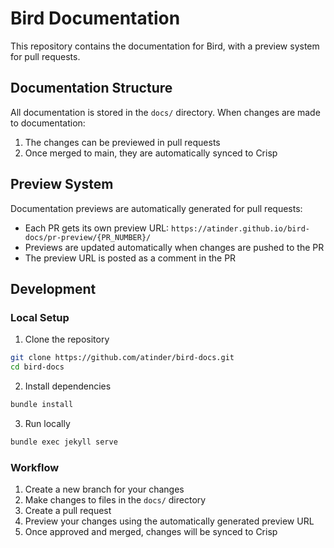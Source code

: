 # Bird Documentation

This repository contains the documentation for Bird, with a preview system for pull requests.

## Documentation Structure

All documentation is stored in the `docs/` directory. When changes are made to documentation:
1. The changes can be previewed in pull requests
2. Once merged to main, they are automatically synced to Crisp

## Preview System

Documentation previews are automatically generated for pull requests:
- Each PR gets its own preview URL: `https://atinder.github.io/bird-docs/pr-preview/{PR_NUMBER}/`
- Previews are updated automatically when changes are pushed to the PR
- The preview URL is posted as a comment in the PR

## Development

### Local Setup

1. Clone the repository
```bash
git clone https://github.com/atinder/bird-docs.git
cd bird-docs
```

2. Install dependencies
```bash
bundle install
```

3. Run locally
```bash
bundle exec jekyll serve
```

### Workflow

1. Create a new branch for your changes
2. Make changes to files in the `docs/` directory
3. Create a pull request
4. Preview your changes using the automatically generated preview URL
5. Once approved and merged, changes will be synced to Crisp 
